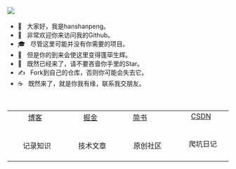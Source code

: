 ![](https://komarev.com/ghpvc/?username=hspprogrammer)
​
- 🔭 &nbsp; 大家好，我是hanshanpeng。
- 🤔 &nbsp; 非常欢迎你来访问我的Github。
- 🎓 &nbsp; 尽管这里可能并没有你需要的项目。
- 💼 &nbsp; 但是你的到来会使这里变得蓬荜生辉。
- 🌱 &nbsp; 既然已经来了，请不要吝啬你手里的Star。
- ✍️ &nbsp; Fork到自己的仓库，否则你可能会失去它。
- ☕ &nbsp; 既然来了，就是你我有缘，联系我交朋友。 
​
<table>
  <tbody>
    <tr valign="top">
      <td width="25%" align="center">
       <a href="http://www.bluepeng.club">博客</a>
       <br><br><br>
       记录知识
      </td>
      <td width="25%" align="center">
       <a href="https://juejin.cn/user/2023530000291741">掘金</a>
       <br><br><br>
       技术文章
     </td>
     <td width="25%" align="center">
       <a href="https://www.jianshu.com/u/a32f8c6cf514">简书</a>
      <br><br><br>
       原创社区
     </td>
      <td width="25%" align="center">
       <a href="https://blog.csdn.net/qq_42944436?spm=1001.2101.3001.5343">CSDN</a>
       <br><br><br>
       爬坑日记
     </td>
    </tr>
  </tbody>
</table>
​

